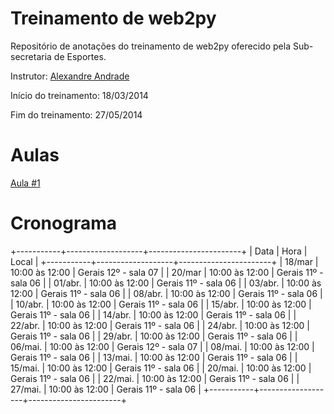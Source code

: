 # Treinamento de web2py

Repositório de anotações do treinamento de web2py oferecido pela Sub-secretaria de Esportes.

Instrutor: [Alexandre Andrade](https://github.com/alexandremas)

Início do treinamento: 18/03/2014

Fim do treinamento: 27/05/2014

# Aulas
[Aula #1](aulas/aula_001.md)


# Cronograma

+-----------+-------------------+-----------------------+
| Data		| Hora				| Local					|
+-----------+-------------------+-----------------------+
| 18/mar	| 10:00 às 12:00	| Gerais 12º - sala 07 	|
| 20/mar	| 10:00 às 12:00	| Gerais 11º - sala 06 	|
| 01/abr.	| 10:00 às 12:00	| Gerais 11º - sala 06 	|
| 03/abr.	| 10:00 às 12:00	| Gerais 11º - sala 06 	|
| 08/abr.	| 10:00 às 12:00	| Gerais 11º - sala 06 	|
| 10/abr.	| 10:00 às 12:00	| Gerais 11º - sala 06 	|
| 15/abr.	| 10:00 às 12:00	| Gerais 11º - sala 06 	|
| 14/abr.	| 10:00 às 12:00	| Gerais 11º - sala 06 	|
| 22/abr.	| 10:00 às 12:00	| Gerais 11º - sala 06 	|
| 24/abr.	| 10:00 às 12:00	| Gerais 11º - sala 06 	|
| 29/abr.	| 10:00 às 12:00	| Gerais 11º - sala 06 	|
| 06/mai.	| 10:00 às 12:00	| Gerais 12º - sala 07 	|
| 08/mai.	| 10:00 às 12:00	| Gerais 11º - sala 06 	|
| 13/mai.	| 10:00 às 12:00	| Gerais 11º - sala 06 	|
| 15/mai.	| 10:00 às 12:00	| Gerais 11º - sala 06 	|
| 20/mai.	| 10:00 às 12:00	| Gerais 11º - sala 06 	|
| 22/mai.	| 10:00 às 12:00	| Gerais 11º - sala 06 	|
| 27/mai.	| 10:00 às 12:00	| Gerais 11º - sala 06 	|
+-----------+-------------------+-----------------------+
